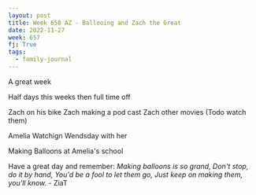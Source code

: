 ```yaml
---
layout: post
title: Week 658 AZ - Ballooing and Zach the Great
date: 2022-11-27
week: 657
fj: True
tags:
  - family-journal
---
```


A great week

Half days this weeks then full time off

Zach on his bike
Zach making a pod cast
Zach other movies (Todo watch them)

Amelia Watchign Wendsday with her

Making Balloons at Amelia's school


Have a great day and remember: _Making balloons is so grand,
Don't stop, do it by hand,
You'd be a fool to let them go,
Just keep on making them, you'll know._ - ZiaT

